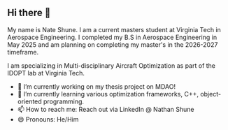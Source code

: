 ## Hi there 👋

My name is Nate Shune. I am a current masters student at Virginia Tech in Aerospace Engineering. I completed my B.S in Aerospace Engineering in May 2025 and am planning on completing my master's in the 2026-2027 timeframe.

I am specializing in Multi-disciplinary Aircraft Optimization as part of the IDOPT lab at Virginia Tech.

- 🔭 I’m currently working on my thesis project on MDAO!
- 🌱 I’m currently learning various optimization frameworks, C++, object-oriented programming.
- 📫 How to reach me: Reach out via LinkedIn @ Nathan Shune
- 😄 Pronouns: He/Him
<!--
**nshune/nshune** is a ✨ _special_ ✨ repository because its `README.md` (this file) appears on your GitHub profile.

Here are some ideas to get you started:

- 🔭 I’m currently working on ...
- 🌱 I’m currently learning ...
- 👯 I’m looking to collaborate on ...
- 🤔 I’m looking for help with ...
- 💬 Ask me about ...
- 📫 How to reach me: ...
- 😄 Pronouns: ...
- ⚡ Fun fact: ...
-->
